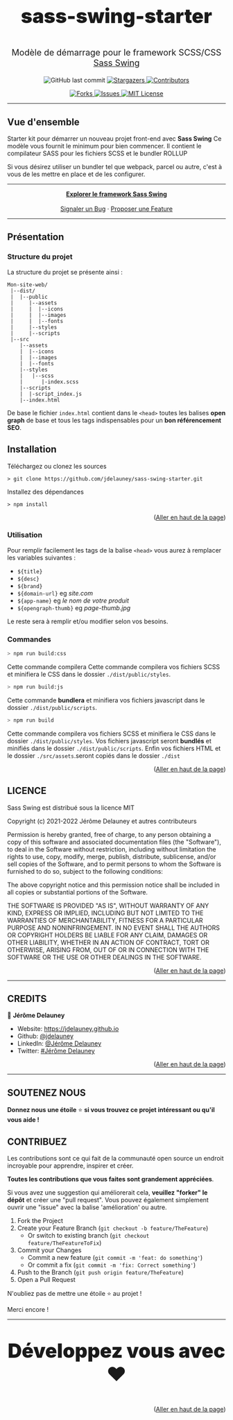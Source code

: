 <p align="center" style="font-size:3.2em; font-weight:900;">
sass-swing-starter
</p>

<p align="center" style="font-size:1.4em">
Modèle de démarrage pour le framework SCSS/CSS <a href="https://github.com/jdelauney/sass-swing-starter.git">Sass Swing</a>
</p>

<p align="center"> 
  <img alt="GitHub last commit" src="https://img.shields.io/github/last-commit/jdelauney/sass-swing-starter?style=for-the-badge">  
  <a href="https://github.com/jdelauney/sass-swing-starter/stargazers">
    <img alt="Stargazers" src="https://img.shields.io/github/stars/jdelauney/sass-swing-starter.svg?style=for-the-badge">
  </a>
  <a href="https://github.com/jdelauney/sass-swing-starter/graphs/contributors">
    <img alt="Contributors" src="https://img.shields.io/github/contributors/jdelauney/sass-swing-starter.svg?style=for-the-badge">
  </a>
</p>
<p align="center">
  <a href="https://github.com/jdelauney/sass-swing-starter/network/members">
    <img alt="Forks" src="https://img.shields.io/github/forks/jdelauney/sass-swing-starter.svg?style=for-the-badge">
  </a>
  <a href="https://github.com/jdelauney/sass-swing-starter/issues">
    <img alt="Issues" src="https://img.shields.io/github/issues/jdelauney/sass-swing-starter.svg?style=for-the-badge">
  </a> 
  <a href="https://github.com/jdelauney/sass-swing-starter/blob/master/LICENSE">
    <img alt="MIT License" src="https://img.shields.io/github/license/jdelauney/sass-swing-starter.svg?style=for-the-badge">
  </a>
</p>
<hr/>

## Vue d'ensemble
Starter kit pour démarrer un nouveau projet front-end avec **Sass Swing**
Ce modèle vous fournit le minimum pour bien commencer.
Il contient le compilateur SASS pour les fichiers SCSS et le bundler ROLLUP

Si vous désirez utiliser un bundler tel que webpack, parcel ou autre, c'est à vous de les mettre en place et de les configurer.

----

<p align="center">
  <a href="https://jdelauney.github.io/sass-swing/"><strong>Explorer le framework Sass Swing</strong></a>
  <br />
  <br />
  <a href="https://github.com/jdelauney/sass-swing-starter/issues">Signaler un Bug</a>
  ·
  <a href="https://github.com/jdelauney/sass-swing-starter/issues">Proposer une Feature</a>
  <br />
</p>
<hr/>

## Présentation


### Structure du projet

La structure du projet se présente ainsi :
```
Mon-site-web/
 |--dist/
 |  |--public
 |     |--assets
 |     |  |--icons
 |     |  |--images
 |     |  |--fonts
 |     |--styles
 |     |--scripts		
 |--src
    |--assets
    |  |--icons
    |  |--images
    |  |--fonts
    |--styles
    |   |--scss     
    |      |-index.scss
    |--scripts
    |  |-script_index.js
    |--index.html

```

De base le fichier `index.html` contient dans le `<head>` toutes les balises **open graph** de base et tous les tags indispensables pour un **bon référencement SEO**.

## Installation
Téléchargez ou clonez les sources
```shell
> git clone https://github.com/jdelauney/sass-swing-starter.git
```
Installez des dépendances
```shell
> npm install
```
<p align="right">(<a href="#top">Aller en haut de la page</a>)</p>

### Utilisation

Pour remplir facilement les tags de la balise `<head>` vous aurez à remplacer les variables suivantes :
- `${title}`
- `${desc}`
- `${brand}`
- `${domain-url}` eg _site.com_
- `${app-name}` eg _le nom de votre produit_
- `${opengraph-thumb}` eg _page-thumb.jpg_

Le reste sera à remplir et/ou modifier selon vos besoins.

### Commandes

```sh
> npm run build:css
```
Cette commande compilera Cette commande compilera vos fichiers SCSS et minifiera le CSS dans le dossier `./dist/public/styles`.

```sh
> npm run build:js
```
Cette commande  __bundlera__ et minifiera vos fichiers javascript dans le dossier `./dist/public/scripts`.

```sh
> npm run build
```
Cette commande compilera vos fichiers SCSS et minifiera le CSS dans le dossier `./dist/public/styles`.
Vos fichiers javascript seront __bundlés__ et minifiés dans le dossier `./dist/public/scripts`.
Enfin vos fichiers HTML et le dossier `./src/assets`.seront copiés dans le dossier `./dist`

<p align="right">(<a href="#top">Aller en haut de la page</a>)</p>

## LICENCE

Sass Swing est distribué sous la licence MIT

Copyright (c) 2021-2022 Jérôme Delauney et autres contributeurs

Permission is hereby granted, free of charge, to any person obtaining a copy of this software and associated documentation files (the "Software"), to deal in the Software without restriction, including without limitation the rights to use, copy, modify, merge, publish, distribute, sublicense, and/or sell copies of the Software, and to permit persons to whom the Software is furnished to do so, subject to the following conditions:

The above copyright notice and this permission notice shall be included in all copies or substantial portions of the Software.

THE SOFTWARE IS PROVIDED "AS IS", WITHOUT WARRANTY OF ANY KIND, EXPRESS OR IMPLIED, INCLUDING BUT NOT LIMITED TO THE WARRANTIES OF MERCHANTABILITY, FITNESS FOR A PARTICULAR PURPOSE AND NONINFRINGEMENT. IN NO EVENT SHALL THE AUTHORS OR COPYRIGHT HOLDERS BE LIABLE FOR ANY CLAIM, DAMAGES OR OTHER LIABILITY, WHETHER IN AN ACTION OF CONTRACT, TORT OR OTHERWISE, ARISING FROM, OUT OF OR IN CONNECTION WITH THE SOFTWARE OR THE USE OR OTHER DEALINGS IN THE SOFTWARE.

<p align="right">(<a href="#top">Aller en haut de la page</a>)</p>
<hr>

## CREDITS

👤 **Jérôme Delauney**

* Website: https://jdelauney.github.io
* Github: [@jdelauney](https://github.com/jdelauney)
* LinkedIn: [@Jérôme Delauney](https://www.linkedin.com/in/jérôme-delauney-802994bb/)
* Twitter: [#Jérôme Delauney](https://twitter.com/JeromeDelauney)

<p align="right">(<a href="#top">Aller en haut de la page</a>)</p>
<hr>

## SOUTENEZ NOUS

**Donnez nous une étoile** ⭐️ **si vous trouvez ce projet intéressant ou qu'il vous aide !**

## CONTRIBUEZ

Les contributions sont ce qui fait de la communauté open source un endroit incroyable pour apprendre, inspirer et créer.

**Toutes les contributions que vous faites sont grandement appréciées**.

Si vous avez une suggestion qui améliorerait cela, **veuillez "forker" le dépôt** et créer une "pull request". Vous pouvez également simplement ouvrir une "issue" avec la balise 'amélioration' ou autre.

1. Fork the Project
2. Create your Feature Branch (`git checkout -b feature/TheFeature`)
    * Or switch to existing branch (`git checkout feature/TheFeatureToFix`)
3. Commit your Changes
    * Commit a new feature (`git commit -m 'feat: do something'`)
    * Or commit a fix (`git commit -m 'fix: Correct something'`)
4. Push to the Branch (`git push origin feature/TheFeature`)
5. Open a Pull Request

N'oubliez pas de mettre une étoile ⭐️ au projet !

Merci encore !

<hr/>
<p align="center" style="font-size:3.2em; font-weight:900;">
Développez vous avec ❤️
</p>

<p align="right">(<a href="#top">Aller en haut de la page</a>)</p>
